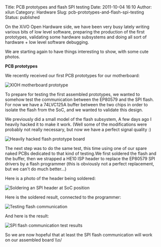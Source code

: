 Title: PCB prototypes and flash SPI testing
Date: 2011-10-04 16:10
Author: xilun
Category: Hardware
Slug: pcb-prototypes-and-flash-spi-testing
Status: published

On the XiVO Open Hardware side, we have been very busy lately writing
various bits of low level software, preparing the production of the
first prototypes, validating some hardware subsystems and doing all sort
of hardware + low level software debugging.

We are starting again to have things interesting to show, with some cute
photos.

**PCB prototypes**

We recently received our first PCB prototypes for our motherboard:

![XIOH motherboard
prototype](/public/.xioh_motherboard_proto_m.jpg "XIOH motherboard prototype, oct. 2011")

To prepare for testing the first assembled prototypes, we wanted to
somehow test the communication between the EP80579 and the SPI flash.
For now we have a 74LVC125A buffer between the two chips in order to
isolate the flash from the SoC, and we wanted to validate this design.

We previously did a small model of the flash subsystem, A few days ago I
heavily hacked it to make it work. (Well some of the modifications were
probably not really necessary, but now we have a perfect signal quality
:)

![Heavily hacked flash prototype
board](/public/.heavily_hacked_flash_proto_m.jpg "Heavily hacked flash prototype board, oct. 2011")

The next step was to do the same test, this time using one of our spare
naked PCBs dedicated to that kind of testing.We first soldered the flash
and the buffer, then we strapped a HE10 ISP header to replace the
EP80579 SPI drivers by a flash programmer (this is obviously not a
perfect replacement, but we can't do much better...)

Here is a photo of the header being soldered:

![Soldering an SPI header at SoC
position](/public/.soldering_an_SPI_header_at_SoC_position_m.jpg "Soldering an SPI header at SoC position, oct. 2011")

Here is the soldered result, connected to the programmer:

![Testing flash
communication](/public/.testing_flash_communication_m.jpg "Testing flash communication, oct. 2011")

And here is the result:

![SPI flash communication test
results](/public/.flash_comm_test_result_m.jpg "SPI flash communication test results, oct. 2011")

So we are now hopeful that at least the SPI flash communication will
work on our assembled board \\\\o/

</p>

